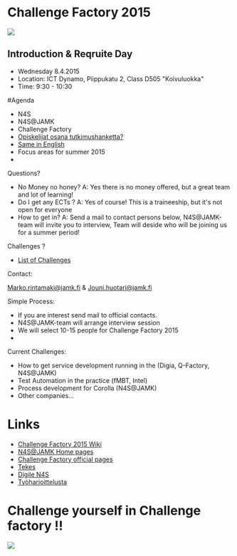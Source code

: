 # Challenge Factory 2015

![](http://n4sjamk.github.io/img/challenge_factory_wheel.png)

## Introduction & Reqruite Day 

  * Wednesday 8.4.2015
  * Location: ICT Dynamo, Piippukatu 2, Class D505 "Koivuluokka"
  * Time:     9:30 - 10:30 

#Agenda

  * N4S
  * N4S@JAMK
  * Challenge Factory
  * [Opiskelijat osana tutkimushanketta?](https://www.dropbox.com/s/xqiquyf0k7ayn45/N4SJAMK-intro.pdf?dl=0)
  * [Same in English](https://www.dropbox.com/s/44fa27dcia34w7z/N4SJAMK-intro%20-in-english.pdf?dl=0)
  * Focus areas for summer 2015
  * 
  
Questions? 

  * No Money no honey? A: Yes there is no money offered, but a great team and lot of learning! 
  * Do I get any ECTs ? A: Yes of course! This is a traineeship, but it's not open for everyone
  * How to get in? A: Send a mail to contact persons below, N4S@JAMK-team will invite you to interview, Team will deside who will be joining us for a summer period!

Challenges ?

  * [List of Challenges](about-challenges-2015)

Contact:

Marko.rintamaki@jamk.fi & Jouni.huotari@jamk.fi

Simple Process: 
  * If you are interest send mail to official contacts. 
  * N4S@JAMK-team will arrange interview session 
  * We will select 10-15 people for Challenge Factory 2015
  *

Current Challenges:

  * How to get service development running in the (Digia, Q-Factory, N4S@JAMK)
  * Test Automation in the practice (fMBT, Intel)
  * Process development for Corolla (N4S@JAMK)
  * Other companies... 


# Links
  * [Challenge Factory 2015 Wiki](https://github.com/N4SJAMK/challenge_factory_2015/wiki)
  * [N4S@JAMK Home pages](http://n4sjamk.github.io)
  * [Challenge Factory official pages](http://n4sjamk.github.io/challenge-factory)
  * [Tekes](http://tekes.fi)
  * [Digile N4S](http://n4s.fi)
  * [Työharjoittelusta](http://studyguide.jamk.fi/fi/opinto-opas-amk/Opiskelu/Harjoittelu/)
  
# Challenge yourself in Challenge factory !!

![](https://openclipart.org/image/400px/svg_to_png/182910/Monkey%20Killer.png)

